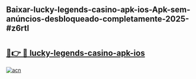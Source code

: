 ## Baixar-lucky-legends-casino-apk-ios-Apk-sem-anúncios-desbloqueado-completamente-2025-#z6rtl

# <h2><a href="https://ainizakaria.my?title=lucky-legends-casino-apk-ios&ref=20M">🔗👉 🔴 lucky-legends-casino-apk-ios</a></h2>

[![acn](https://github.com/user-attachments/assets/0f9c940e-d8b0-45ae-aac7-cd30a18b3e1c)](https://ainizakaria.my?title=lucky-legends-casino-apk-ios&ref=20M)

